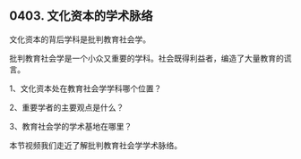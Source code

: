 ## 0403. 文化资本的学术脉络

文化资本的背后学科是批判教育社会学。

批判教育社会学是一个小众又重要的学科。社会既得利益者，编造了大量教育的谎言。

1、文化资本处在教育社会学学科哪个位置？

2、重要学者的主要观点是什么？

3、教育社会学的学术基地在哪里？

本节视频我们走近了解批判教育社会学学术脉络。

